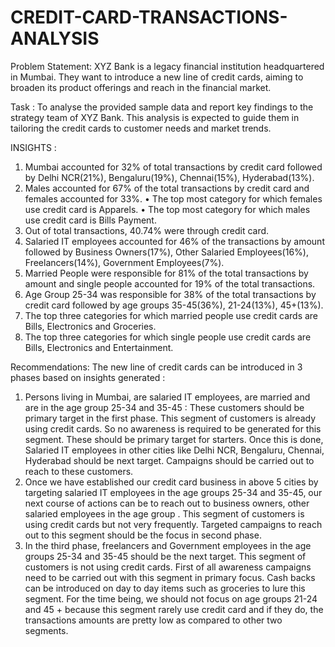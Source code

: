 # CREDIT-CARD-TRANSACTIONS-ANALYSIS
Problem Statement:
XYZ Bank is a legacy financial institution headquartered in Mumbai. They want to introduce a new line of credit cards, aiming to broaden its product offerings and reach in the financial market.

Task :
To analyse the provided sample data and report key findings to the strategy team of XYZ Bank. This analysis is expected to guide them in tailoring the credit cards to customer needs and market trends. 


INSIGHTS :
1. Mumbai accounted for 32% of total transactions by credit card followed by Delhi NCR(21%), Bengaluru(19%), Chennai(15%), Hyderabad(13%).
2. Males accounted for 67% of the total transactions by credit card and females accounted for 33%.
•	The top most category for which females use credit card is Apparels.
•	The top most category for which males use credit card is Bills Payment.
3. Out of total transactions, 40.74% were through credit card.
4. Salaried IT employees accounted for 46% of the transactions by amount followed by Business Owners(17%), Other Salaried Employees(16%), Freelancers(14%), Government Employees(7%).
5. Married People were responsible for 81% of the total transactions by amount and single people accounted for 19% of the total transactions.
6. Age  Group 25-34 was responsible for 38% of the total transactions by credit card followed by age groups 35-45(36%), 21-24(13%), 45+(13%).
7. The top three categories for which married people use credit cards are Bills, Electronics and Groceries.
8. The top three categories for which single people use credit cards are Bills, Electronics and Entertainment.

Recommendations:
The new line of credit cards can be introduced in 3 phases based on insights generated :
1. Persons living in Mumbai, are salaried IT employees, are married and are in the age group 25-34 and 35-45 :
These customers should be primary target in the first phase. This segment of customers is already using credit cards. So no awareness is required to be generated for this segment. These should be primary target for starters. Once this is done, Salaried IT employees in other cities like Delhi NCR, Bengaluru, Chennai, Hyderabad should be next target. Campaigns  should be carried out to reach to these customers.
2. Once we have established our credit card business in above 5 cities by targeting salaried IT employees in the age groups 25-34 and 35-45, our next course of actions can be to reach out to business owners, other salaried employees in the age group . This segment of customers is using credit cards but not very frequently. Targeted campaigns to reach out to this segment should be the focus in second phase.
3. In the third phase, freelancers and Government employees in the age groups 25-34 and 35-45 should be the next target. This segment of customers is not using credit cards. First of all awareness campaigns need to be carried out with this segment in primary focus. Cash backs can be introduced on day to day items such as groceries to lure this segment.
For the time being, we should not focus on age groups 21-24 and 45 + because this segment rarely use credit card and if they do, the transactions amounts are pretty low as compared to other two segments. 
